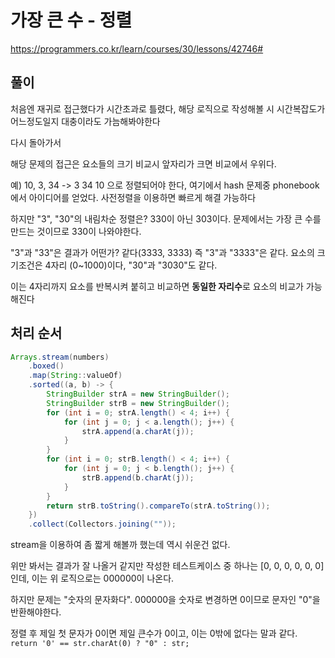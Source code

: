 # 가장 큰 수 - 정렬
https://programmers.co.kr/learn/courses/30/lessons/42746#

## 풀이
처음엔 재귀로 접근했다가 시간초과로 틀렸다, 해당 로직으로 작성해볼 시 시간복잡도가 어느정도일지 대충이라도 가늠해봐야한다

다시 돌아가서 

해당 문제의 접근은 요소들의 크기 비교시 앞자리가 크면 비교에서 우위다.

예) 10, 3, 34 -> 3 34 10 으로 정렬되어야 한다, 여기에서 hash 문제중 phonebook에서 아이디어를 얻었다. 사전정렬을 이용하면 빠르게 해결 가능하다

하지만 "3", "30"의 내림차순 정렬은? 330이 아닌 303이다. 문제에서는 가장 큰 수를 만드는 것이므로 330이 나와야한다.

"3"과 "33"은 결과가 어떤가? 같다(3333, 3333) 즉 "3"과 "3333"은 같다. 요소의 크기조건은 4자리 (0~1000)이다, "30"과 "3030"도 같다.

이는 4자리까지 요소를 반복시켜 붙히고 비교하면 **동일한 자리수**로 요소의 비교가 가능해진다

## 처리 순서
```java
Arrays.stream(numbers)
    .boxed()
    .map(String::valueOf)
    .sorted((a, b) -> {
        StringBuilder strA = new StringBuilder();
        StringBuilder strB = new StringBuilder();
        for (int i = 0; strA.length() < 4; i++) {
            for (int j = 0; j < a.length(); j++) {
                strA.append(a.charAt(j));
            }
        }
        for (int i = 0; strB.length() < 4; i++) {
            for (int j = 0; j < b.length(); j++) {
                strB.append(b.charAt(j));
            }
        }
        return strB.toString().compareTo(strA.toString());
    })
    .collect(Collectors.joining(""));
```

stream을 이용하여 좀 짧게 해볼까 했는데 역시 쉬운건 없다.

위만 봐서는 결과가 잘 나올거 같지만 작성한 테스트케이스 중 하나는 [0, 0, 0, 0, 0, 0]인데, 이는 위 로직으로는 000000이 나온다.

하지만 문제는 "숫자의 문자화다". 000000을 숫자로 변경하면 0이므로 문자인 "0"을 반환해야한다.

정렬 후 제일 첫 문자가 0이면 제일 큰수가 0이고, 이는 0밖에 없다는 말과 같다.
`return '0' == str.charAt(0) ? "0" : str;`
